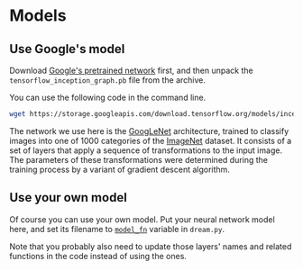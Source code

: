 # Models

## Use Google's model

Download [Google's pretrained network](https://storage.googleapis.com/download.tensorflow.org/models/inception5h.zip) first, and then unpack the `tensorflow_inception_graph.pb` file from the archive.

You can use the following code in the command line.

``` bash
wget https://storage.googleapis.com/download.tensorflow.org/models/inception5h.zip && unzip inception5h.zip
```

The network we use here is the [GoogLeNet](https://arxiv.org/abs/1409.4842) architecture, trained to classify images into one of 1000 categories of the [ImageNet](http://image-net.org/) dataset. It consists of a set of layers that apply a sequence of transformations to the input image. The parameters of these transformations were determined during the training process by a variant of gradient descent algorithm.

## Use your own model

Of course you can use your own model. Put your neural network model here, and set its filename to [`model_fn`](dream.py#L12) variable in `dream.py`.

Note that you probably also need to update those layers' names and related functions in the code instead of using the ones.
